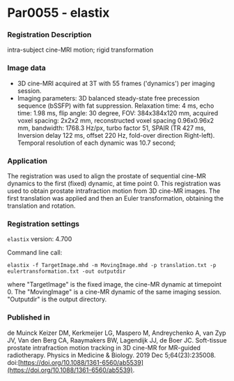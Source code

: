 # Par0055 - elastix

###  Registration Description
intra-subject cine-MRI motion; rigid transformation

###  Image data

* 3D cine-MRI acquired at 3T with 55 frames ('dynamics') per imaging session.
* Imaging parameters: 3D balanced steady-state free precession sequence (bSSFP) with fat suppression. Relaxation time: 4 ms, echo time: 1.98 ms, flip angle: 30 degree, FOV: 384x384x120 mm, acquired voxel spacing: 2x2x2 mm, reconstructed voxel spacing 0.96x0.96x2 mm, bandwidth: 1768.3 Hz/px, turbo factor 51, SPAIR (TR 427 ms, Inversion delay 122 ms, offset 220 Hz, fold-over direction Right-left). Temporal resolution of each dynamic was 10.7 second;

###  Application

The registration was used to align the prostate of sequential cine-MR dynamics to the first (fixed) dynamic, at time point 0. This registration was used to obtain prostate intrafraction motion from 3D cine-MR images. The first translation was applied and then an Euler transformation, obtaining the translation and rotation.

###  Registration settings

`elastix` version: 4.700

Command line call:


    elastix -f TargetImage.mhd -m MovingImage.mhd -p translation.txt -p eulertransformation.txt -out outputdir


where "TargetImage" is the fixed image, the cine-MR dynamic at timepoint 0. The "MovingImage" is a cine-MR dynamic of the same imaging session. "Outputdir" is the output directory.

###  Published in

de Muinck Keizer DM, Kerkmeijer LG, Maspero M, Andreychenko A, van Zyp JV, Van den Berg CA, Raaymakers BW, Lagendijk JJ, de Boer JC. Soft-tissue prostate intrafraction motion tracking in 3D cine-MR for MR-guided radiotherapy. Physics in Medicine & Biology. 2019 Dec 5;64(23):235008. doi:[https://doi.org/10.1088/1361-6560/ab5539](https://doi.org/10.1088/1361-6560/ab5539).
